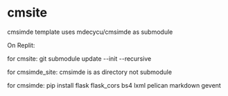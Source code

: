 # cmsite
cmsimde template uses mdecycu/cmsimde as submodule

On Replit:

for cmsite:  git submodule update --init --recursive 

for cmsimde_site: cmsimde is as directory not submodule

for cmsimde: pip install flask flask_cors bs4 lxml pelican markdown gevent
